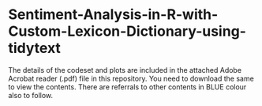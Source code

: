# Sentiment-Analysis-in-R-with-Custom-Lexicon-Dictionary-using-tidytext

The details of the codeset and plots are included in the attached Adobe Acrobat reader (.pdf) file in this repository. 
You need to download the same to view the contents. There are referrals to other contents in BLUE colour also to follow.
